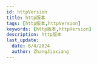 ```yaml
---
id: httpVersion
title: http版本
tags: [http版本,httpVersion]
keywords: [http版本,httpVersion]
description: http版本
last_update:
  date: 6/4/2024
  author: ZhangJiaxiang
---
```

